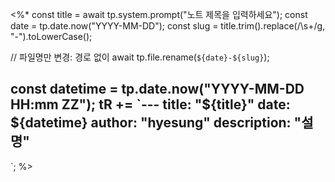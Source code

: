 <%*
const title = await tp.system.prompt("노트 제목을 입력하세요");
const date  = tp.date.now("YYYY-MM-DD");
const slug  = title.trim().replace(/\s+/g, "-").toLowerCase();

// 파일명만 변경: 경로 없이
await tp.file.rename(`${date}-${slug}`);

const datetime = tp.date.now("YYYY-MM-DD HH:mm ZZ");
tR += `---
title: "${title}"
date: ${datetime}
author: "hyesung"
description: "설명"
---

`;
%>
